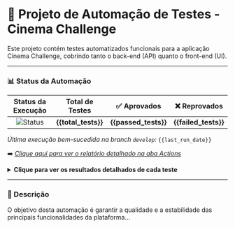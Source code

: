 # 🤖 Projeto de Automação de Testes - Cinema Challenge

Este projeto contém testes automatizados funcionais para a aplicação Cinema Challenge, cobrindo tanto o back-end (API) quanto o front-end (UI).

---

### 📊 Status da Automação

| Status da Execução | Total de Testes | ✅ Aprovados | ❌ Reprovados |
| :---: | :---: | :---: | :---: |
| ![Status](https://img.shields.io/badge/Status-{{status}}-{{status_color}}?style=for-the-badge) | **{{total_tests}}** | **{{passed_tests}}** | **{{failed_tests}}** |

*Última execução bem-sucedida na branch `develop`:* `{{last_run_date}}`

➡️ *[Clique aqui para ver o relatório detalhado na aba Actions](https://github.com/PeeeDrummm/cinema-challenge-tests/actions)*

<details>
  <summary><strong>Clique para ver os resultados detalhados de cada teste</strong></summary>
  
  | Teste Executado | Status |
  | :--- | :--- |
  {{detailed_results}}
</details>

---

### 📜 Descrição

O objetivo desta automação é garantir a qualidade e a estabilidade das principais funcionalidades da plataforma...